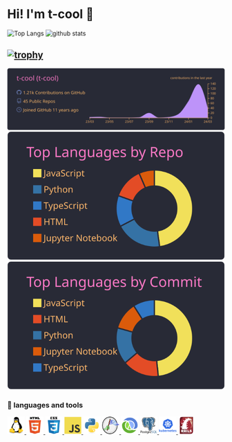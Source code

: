 # Hi! I'm t-cool 🤗

<p align="left"> 
  <img alt="Top Langs" height="150px" src="https://github-readme-stats.vercel.app/api/top-langs/?username=t-cool&layout=compact&count_private=true&show_icons=true&show_icons=true&theme=onedark" />
  <img alt="github stats" height="150px" src="https://github-readme-stats.vercel.app/api?username=t-cool&count_private=true&show_icons=true&show_icons=true&theme=onedark" />
</p>

[![trophy](https://github-profile-trophy.vercel.app/?username=t-cool&theme=gruvbox)](https://github.com/t-cool)
----
[![](https://raw.githubusercontent.com/t-cool/t-cool/main/profile-summary-card-output/dracula/0-profile-details.svg)](https://github.com/t-cool)
[![](https://raw.githubusercontent.com/t-cool/t-cool/main/profile-summary-card-output/dracula/1-repos-per-language.svg)](https://github.com/t-cool)
[![](https://raw.githubusercontent.com/t-cool/t-cool/main/profile-summary-card-output/dracula/2-most-commit-language.svg)](https://github.com/t-cool)


### 🧪 languages and tools
<p align="left"> 
  <a href="https://www.linux.org/" target="_blank"> <img src="https://raw.githubusercontent.com/devicons/devicon/master/icons/linux/linux-original.svg" alt="linux" width="40" height="40"/> </a>
  <a href="https://www.w3.org/html/" target="_blank"> <img src="https://raw.githubusercontent.com/devicons/devicon/master/icons/html5/html5-original-wordmark.svg" alt="html5" width="40" height="40"/> </a>
  <a href="https://www.w3schools.com/css/" target="_blank"> <img src="https://raw.githubusercontent.com/devicons/devicon/master/icons/css3/css3-original-wordmark.svg" alt="css3" width="40" height="40"/> </a> 
  <a href="https://developer.mozilla.org/en-US/docs/Web/JavaScript" target="_blank"> <img src="https://raw.githubusercontent.com/devicons/devicon/master/icons/javascript/javascript-original.svg" alt="javascript" width="40" height="40"/> </a> 
  <a href="https://www.python.org" target="_blank"> <img src="https://raw.githubusercontent.com/devicons/devicon/master/icons/python/python-original.svg" alt="python" width="40" height="40"/> </a>
  <a href="https://lisp-lang.org/" target="_blank"> <img src="https://github.com/t-cool/t-cool/blob/main/lisp.png" alt="lisp" width="40" height="40"/> </a>
  <a href="https://clojure.org" target="_blank"> <img src="https://raw.githubusercontent.com/devicons/devicon/master/icons/clojure/clojure-original.svg" alt="clojure" width="40" height="40"/> </a>
  <a href="https://www.postgresql.org" target="_blank"> <img src="https://raw.githubusercontent.com/devicons/devicon/master/icons/postgresql/postgresql-original-wordmark.svg" alt="postgresql" width="40" height="40"/> </a>
  <a href="https://kubernetes.io" target="_blank"> <img src="https://raw.githubusercontent.com/devicons/devicon/master/icons/kubernetes/kubernetes-plain-wordmark.svg" alt="kubernetes" width="40" height="40"/> </a>
  <a href="https://rubyonrails.org" target="_blank"> <img src="https://raw.githubusercontent.com/devicons/devicon/master/icons/rails/rails-original-wordmark.svg" alt="rails" width="40" height="40"/> </a>
</p>
